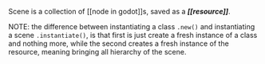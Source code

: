 Scene is a collection of [[node in godot]]s, saved as a ***[[resource]]***.

NOTE: the difference between instantiating a class `.new()` and instantiating a scene `.instantiate()`, is that first is just create a fresh instance of a class and nothing more, while the second creates a fresh instance of the resource, meaning bringing all hierarchy of the scene.
